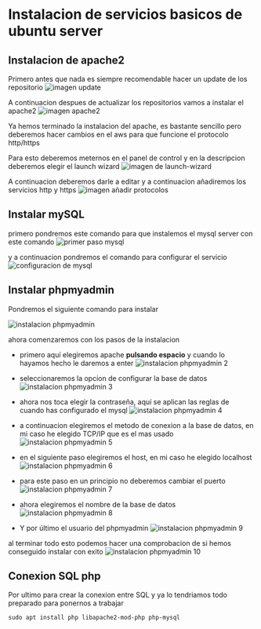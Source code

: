 # Instalacion de servicios basicos de ubuntu server
## Instalacion de apache2
Primero antes que nada es siempre recomendable hacer un update de los repositorio
![imagen update](capturas/tarea-1/Captura3.png)

A continuacion despues de actualizar los repositorios vamos a instalar el apache2
![imagen apache2](capturas/tarea-1/Captura4.PNG)

Ya hemos terminado la instalacion del apache, es bastante sencillo pero deberemos hacer cambios en el aws para que funcione el protocolo http/https

Para esto deberemos meternos en el panel de control y en la descripcion deberemos elegir el launch wizard
![imagen de launch-wizard](capturas/tarea-1/HTTP1.PNG)

A continuacion deberemos darle a editar y a continuacion añadiremos los servicios http y https
![imagen añadir protocolos](capturas/tarea-1/HTTP2.PNG)

## Instalar mySQL
primero pondremos este comando para que instalemos el mysql server con este comando
![primer paso mysql](capturas/tarea-1/captura7.PNG)

y a continuacion pondremos el comando para configurar el servicio 
![configuracion de mysql](capturas/tarea-1/captura6.PNG)

## Instalar phpmyadmin
Pondremos el siguiente comando para instalar

![instalacion phpmyadmin](capturas/tarea-1/captura8.PNG)

ahora comenzaremos con los pasos de la instalacion

* primero aquí elegiremos apache **pulsando espacio** y cuando lo hayamos hecho le daremos a enter
![instalacion phpmyadmin 2](capturas/tarea-1/captura9.PNG)

* seleccionaremos la opcion de configurar la base de datos
![instalacion phpmyadmin 3](capturas/tarea-1/captura10.PNG)

* ahora nos toca elegir la contraseña, aquí se aplican las reglas de cuando has configurado el mysql
![instalacion phpmyadmin 4](capturas/tarea-1/captura11.PNG)
* a continuacion elegiremos el metodo de conexion a la base de datos, en mi caso he elegido TCP/IP que es el mas usado
![instalacion phpmyadmin 5](capturas/tarea-1/captura12.PNG)
* en el siguiente paso elegiremos el host, en mi caso he elegido localhost
![instalacion phpmyadmin 6](capturas/tarea-1/captura13.PNG)
* para este paso en un principio no deberemos cambiar el puerto
![instalacion phpmyadmin 7](capturas/tarea-1/captura14.PNG)
* ahora elegiremos el nombre de la base de datos
![instalacion phpmyadmin 8](capturas/tarea-1/captura15.PNG)
* Y por último el usuario del phpmyadmin
![instalacion phpmyadmin 9](capturas/tarea-1/captura16.PNG)

al terminar todo esto podemos hacer una comprobacion de si hemos conseguido instalar con exito
![instalacion phpmyadmin 10](capturas/tarea-1/captura17.PNG)

## Conexion SQL php

Por ultimo para crear la conexion entre SQL y ya lo tendriamos todo preparado para ponernos a trabajar
```
sudo apt install php libapache2-mod-php php-mysql
```


